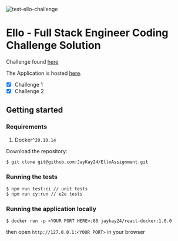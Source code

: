 ![test-ello-challenge](https://github.com/JayKay24/ElloAssignment/actions/workflows/test-ello-challenge.yaml/badge.svg)

# Ello - Full Stack Engineer Coding Challenge Solution

Challenge found [here](https://github.com/ElloTechnology/full-stack-test)

The Application is hosted [here](https://elloreactgqlchallenge.azurewebsites.net/).

- [x] Challenge 1
- [x] Challenge 2

## Getting started

### Requirements

1. Docker`^20.10.14`

Download the repository:

```
$ git clone git@github.com:JayKay24/ElloAssignment.git
```

### Running the tests

```
$ npm run test:ci // unit tests
$ npm run cy:run // e2e tests
```

### Running the application locally

```
$ docker run -p <YOUR PORT HERE>:80 jaykay24/react-docker:1.0.0
```

then open `http://127.0.0.1:<YOUR PORT>` in your browser
